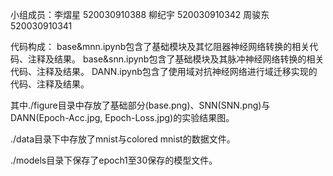 小组成员：李熠星 520030910388 柳纪宇 520030910342 周骏东 520030910341

代码构成： base&mnn.ipynb包含了基础模块及其忆阻器神经网络转换的相关代码、注释及结果。
	  base&snn.ipynb包含了基础模块及其脉冲神经网络转换的相关代码、注释及结果。
	  DANN.ipynb包含了使用域对抗神经网络进行域迁移实现的代码、注释及结果。

其中./figure目录中存放了基础部分(base.png)、SNN(SNN.png)与DANN(Epoch-Acc.jpg, Epoch-Loss.jpg)的实验结果图。

./data目录下中存放了mnist与colored mnist的数据文件。

./models目录下保存了epoch1至30保存的模型文件。
